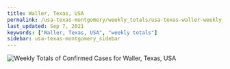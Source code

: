 ```yaml
---
title: Waller, Texas, USA
permalink: /usa-texas-montgomery/weekly_totals/usa-texas-waller-weekly_totals.html
last_updated: Sep 7, 2021
keywords: ["Waller, Texas, USA", "weekly totals"]
sidebar: usa-texas-montgomery_sidebar
---
```


![Weekly Totals of Confirmed Cases for Waller, Texas, USA](/covid_tracker/images/graphs/usa-texas-waller-weekly_totals_graph.png)
